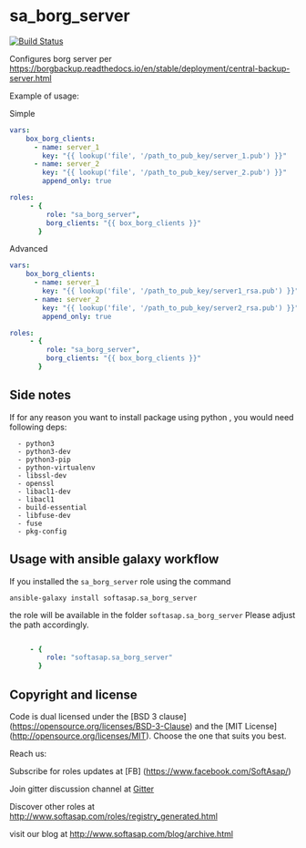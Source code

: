 sa_borg_server
==============

[![Build Status](https://travis-ci.com/softasap/sa_borg_server.svg?branch=master)](https://travis-ci.com/softasap/sa_borg_server)

Configures borg server per https://borgbackup.readthedocs.io/en/stable/deployment/central-backup-server.html

Example of usage:

Simple

```YAML
vars:
    box_borg_clients:
      - name: server_1
        key: "{{ lookup('file', '/path_to_pub_key/server_1.pub') }}"
      - name: server_2
        key: "{{ lookup('file', '/path_to_pub_key/server_2.pub') }}"
        append_only: true

roles:
     - {
         role: "sa_borg_server",
         borg_clients: "{{ box_borg_clients }}"
       }
```

Advanced

```YAML
vars:
    box_borg_clients:
      - name: server_1
        key: "{{ lookup('file', '/path_to_pub_key/server1_rsa.pub') }}"
      - name: server_2
        key: "{{ lookup('file', '/path_to_pub_key/server2_rsa.pub') }}"
        append_only: true

roles:
     - {
         role: "sa_borg_server",
         borg_clients: "{{ box_borg_clients }}"
       }
```

Side notes
----------

If for any reason you want to install package using python , you would need following deps:

```
  - python3
  - python3-dev
  - python3-pip
  - python-virtualenv
  - libssl-dev
  - openssl
  - libacl1-dev
  - libacl1
  - build-essential
  - libfuse-dev
  - fuse
  - pkg-config
```


Usage with ansible galaxy workflow
----------------------------------

If you installed the `sa_borg_server` role using the command


`
   ansible-galaxy install softasap.sa_borg_server
`

the role will be available in the folder `softasap.sa_borg_server`
Please adjust the path accordingly.

```YAML

     - {
         role: "softasap.sa_borg_server"
       }

```




Copyright and license
---------------------

Code is dual licensed under the [BSD 3 clause] (https://opensource.org/licenses/BSD-3-Clause) and the [MIT License] (http://opensource.org/licenses/MIT). Choose the one that suits you best.

Reach us:

Subscribe for roles updates at [FB] (https://www.facebook.com/SoftAsap/)

Join gitter discussion channel at [Gitter](https://gitter.im/softasap)

Discover other roles at  http://www.softasap.com/roles/registry_generated.html

visit our blog at http://www.softasap.com/blog/archive.html 
